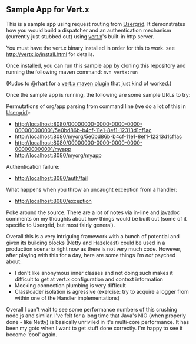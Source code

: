 ## Sample App for Vert.x

This is a sample app using request routing from [Usergrid](http://git.io/usergrid). It demonstrates how you would build a dispatcher and an authentication mechanism (currently just stubbed out) using [vert.x](http://vertx.io)'s built-in http server.

You must have the vert.x binary installed in order for this to work. see <http://vertx.io/install.html> for details. 

Once installed, you can run this sample app by cloning this repository and running the following maven command:
`mvn vertx:run`

(Kudos to @rhart for a [vert.x maven plugin](https://github.com/rhart/vertx-maven-plugin) that just kind of worked.)

Once the sample app is running, the following are some sample URLs to try:

Permutations of org/app parsing from command line (we do a lot of this in [Usergrid](http://git.io/usergrid)):

- <http://localhost:8080/00000000-0000-0000-0000-000000000001/5e0bd86b-b4cf-11e1-8ef1-12313d1cf1ac>
- <http://localhost:8080/myorg/5e0bd86b-b4cf-11e1-8ef1-12313d1cf1ac>
- <http://localhost:8080/00000000-0000-0000-0000-000000000001/myapp>
- <http://localhost:8080/myorg/myapp>

Authentication failure:

- <http://localhost:8080/auth/fail>

What happens when you throw an uncaught exception from a handler:

- <http://localhost:8080/exception>

Poke around the source. There are a lot of notes via in-line and javadoc comments on my thoughts about how things would be built out (some of it specific to Usergrid, but most fairly general).

Overall this is a very intriguing framework with a bunch of potential and given its building blocks (Netty and Hazelcast) could be used in a production scenario right now as there is not very much code. However, after playing with this for a day, here are some things I'm *not* psyched about:

- I don't like anonymous inner classes and not doing such makes it difficult to get at vert.x configuration and context information
- Mocking connection plumbing is very difficult
- Classloader isolation is agressive (exercise: try to acquire a logger from within one of the Handler implementations)

Overall I can't wait to see some performance numbers of this crushing node.js and similar. I've felt for a long time that Java's NIO (when properly done - like Netty) is basically unriviled in it's multi-core performance. It has been my goto when I want to get stuff done correctly. I'm happy to see it become 'cool' again.